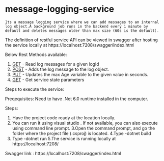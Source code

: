 # message-logging-service

	Its a message logging service where we can add messages to an internal log object.A background job runs in the backend every 1 minute by default and deletes messages older than max size (60s is the default).


The definition of restful service API can be viewed in swagger after hosting the service locally at
https://localhost:7208/swagger/index.html

Below Rest Methods available:
1. [GET](https://localhost:7208//api//LogMessage?logId=<int>)   - Read log messages for a given logId
2. [POST](https://localhost:7208//api//LogMessage?name=<string>&logId=<int>&message=<string>)   - Adds the log message to the log object.
3. [PUT](https://localhost:7208//api//LogMessage?maxAge=<int>)  - Updates the max Age variable to the given value in seconds.
4. [GET](https://localhost:7208//)  - Get service state parameters

Steps to execute the service:

Preqequisites:  Need to have .Net 6.0 runtime installed in the computer.

Steps:

1. Have the project code ready at the location locally.
2. You can run it using visual studio . If not available, you can also execute using command line prompt.
3.Open the command prompt, and go the folder where the project file (.csproj) is located.
4.Type -dotnet build
5. Type -dotnet run <Time Interval Parameter>
5.The service is running locally at
https://localhost:7208/

Swagger link : https://localhost:7208/swagger/index.html
	

